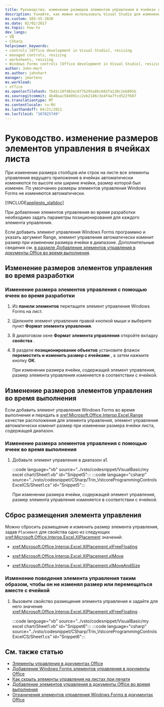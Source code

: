 ```yaml
---
title: Руководство. изменение размеров элементов управления в ячейках листа
description: Узнайте, как можно использовать Visual Studio для изменения размеров элементов управления в ячейках листа Microsoft Excel во время разработки и во время выполнения.
ms.custom: SEO-VS-2020
ms.date: 02/02/2017
ms.topic: how-to
dev_langs:
- VB
- CSharp
helpviewer_keywords:
- controls [Office development in Visual Studio], resizing
- managed controls, resizing
- worksheets, resizing
- Windows Forms controls [Office development in Visual Studio], resizing
author: John-Hart
ms.author: johnhart
manager: jmartens
ms.workload:
- office
ms.openlocfilehash: 7b42c10fd82ec077b295a8bc683fa138c2eb095b
ms.sourcegitcommit: 4b40aac584991cc2eb2186c3e4f4a7fcd522f607
ms.translationtype: MT
ms.contentlocale: ru-RU
ms.lasthandoff: 04/21/2021
ms.locfileid: "107825749"
---
```

# <a name="how-to-resize-controls-within-worksheet-cells"></a>Руководство. изменение размеров элементов управления в ячейках листа
  При изменении размера столбцов или строк на листе все элементы управления ведущего приложения в ячейках автоматически изменяются по высоте или ширине ячейки, размер которой был изменен. По умолчанию размеры элементов управления Windows Forms не изменяются автоматически.

 [!INCLUDE[appliesto_xlalldoc](../vsto/includes/appliesto-xlalldoc-md.md)]

 При добавлении элементов управления во время разработки необходимо задать параметры позиционирования для каждого элемента управления.

 Если добавить элемент управления Windows Forms программно и указать аргумент Range, элемент управления автоматически изменит размер при изменении размера ячейки в диапазоне. Дополнительные сведения см. [в разделе Добавление элементов управления в документы Office во время выполнения](../vsto/adding-controls-to-office-documents-at-run-time.md).

## <a name="resize-controls-at-design-time"></a>Изменение размеров элементов управления во время разработки

### <a name="to-make-controls-resize-with-cells-at-design-time"></a>Изменение размера элементов управления с помощью ячеек во время разработки

1. Из **панели элементов** перетащите элемент управления Windows Forms на лист.

2. Щелкните элемент управления правой кнопкой мыши и выберите пункт **Формат элемента управления**.

3. В диалоговом окне **Формат элемента управления** откройте вкладку **свойства** .

4. В разделе **позиционирование объектов** установите флажок **переместить и изменить размер с ячейками** , а затем нажмите кнопку **ОК**.

     При изменении размера ячейки, содержащей элемент управления, размер элемента управления изменяется в соответствии с ячейкой.

## <a name="resize-controls-at-run-time"></a>Изменение размеров элементов управления во время выполнения
 Если добавить элемент управления Windows Forms во время выполнения и передать в <xref:Microsoft.Office.Interop.Excel.Range> качестве расположения для элемента управления, элемент управления автоматически изменит размер при изменении размера ячейки листа, содержащей диапазон.

### <a name="to-make-controls-resize-with-cells-at-run-time"></a>Изменение размера элементов управления с помощью ячеек во время выполнения

1. Добавьте элемент управления в диапазон a1.

     :::code language="vb" source="../vsto/codesnippet/VisualBasic/my excel chart/Sheet1.vb" id="Snippet5":::
     :::code language="csharp" source="../vsto/codesnippet/CSharp/Trin_VstcoreProgrammingControlsExcelCS/Sheet1.cs" id="Snippet5":::

     При изменении размера ячейки, содержащей элемент управления, размер элемента управления изменяется в соответствии с ячейкой.

## <a name="reset-control-placement"></a>Сброс размещения элемента управления
 Можно сбросить размещение и изменить размер элемента управления, задав `Placement` для свойства одно из следующих <xref:Microsoft.Office.Interop.Excel.XlPlacement> значений:

- <xref:Microsoft.Office.Interop.Excel.XlPlacement.xlFreeFloating>

- <xref:Microsoft.Office.Interop.Excel.XlPlacement.xlMove>

- <xref:Microsoft.Office.Interop.Excel.XlPlacement.xlMoveAndSize>

### <a name="to-change-the-behavior-of-a-control-so-that-it-does-not-resize-or-move-with-the-cell"></a>Изменение поведения элемента управления таким образом, чтобы он не изменял размер или перемещаться вместе с ячейкой

1. Вызовите свойство размещения элемента управления и задайте для него значение <xref:Microsoft.Office.Interop.Excel.XlPlacement.xlFreeFloating> .

     :::code language="vb" source="../vsto/codesnippet/VisualBasic/my excel chart/Sheet1.vb" id="Snippet6":::
     :::code language="csharp" source="../vsto/codesnippet/CSharp/Trin_VstcoreProgrammingControlsExcelCS/Sheet1.cs" id="Snippet6":::

## <a name="see-also"></a>См. также статью
- [Элементы управления в документах Office](../vsto/controls-on-office-documents.md)
- [Добавление Windows Forms элементов управления в документы Office](../vsto/how-to-add-windows-forms-controls-to-office-documents.md)
- [Как скрыть элементы управления на листах при печати](../vsto/how-to-hide-controls-on-worksheets-when-printing.md)
- [Добавление элементов управления в документы Office во время выполнения](../vsto/adding-controls-to-office-documents-at-run-time.md)
- [Ограничения элементов управления Windows Forms в документах Office](../vsto/limitations-of-windows-forms-controls-on-office-documents.md)
